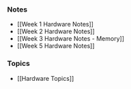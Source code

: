 ### Notes
- [[Week 1 Hardware Notes]]
- [[Week 2 Hardware Notes]]
- [[Week 3 Hardware Notes - Memory]]
- [[Week 5 Hardware Notes]]

### Topics
- [[Hardware Topics]]